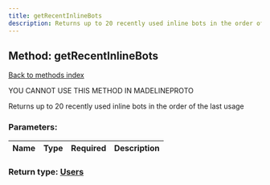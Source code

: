 ```yaml
---
title: getRecentInlineBots
description: Returns up to 20 recently used inline bots in the order of the last usage
---
```

## Method: getRecentInlineBots  
[Back to methods index](index.md)


YOU CANNOT USE THIS METHOD IN MADELINEPROTO


Returns up to 20 recently used inline bots in the order of the last usage

### Parameters:

| Name     |    Type       | Required | Description |
|----------|---------------|----------|-------------|


### Return type: [Users](../types/Users.md)

